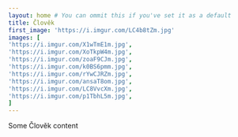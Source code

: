 ```yaml
---
layout: home # You can ommit this if you've set it as a default
title: Člověk
first_image: 'https://i.imgur.com/LC4b8tZm.jpg'
images: [
'https://i.imgur.com/X1wTmE1m.jpg',
'https://i.imgur.com/XoTkpW4m.jpg',
'https://i.imgur.com/zoaF9CJm.jpg',
'https://i.imgur.com/k0BS6pmm.jpg',
'https://i.imgur.com/rYwCJRZm.jpg',
'https://i.imgur.com/ansaT8om.jpg',
'https://i.imgur.com/LC8VvcXm.jpg',
'https://i.imgur.com/p1TbhL5m.jpg',
]
---
```


Some Člověk content
